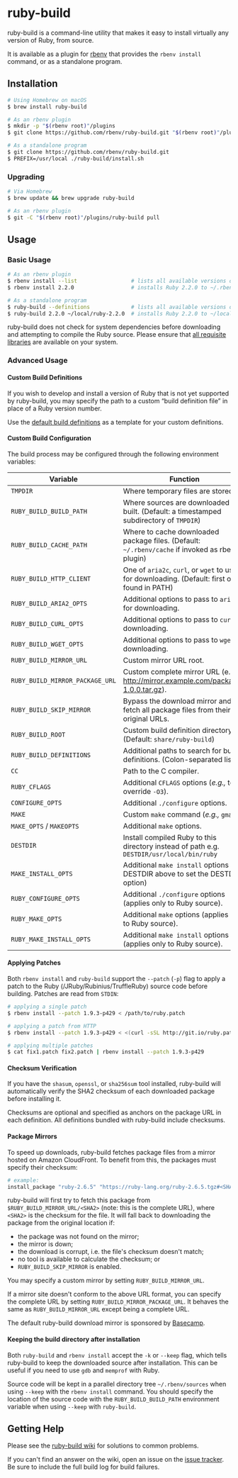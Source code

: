 # ruby-build

ruby-build is a command-line utility that makes it easy to install virtually any
version of Ruby, from source.

It is available as a plugin for [rbenv][] that
provides the `rbenv install` command, or as a standalone program.

## Installation

```sh
# Using Homebrew on macOS
$ brew install ruby-build

# As an rbenv plugin
$ mkdir -p "$(rbenv root)"/plugins
$ git clone https://github.com/rbenv/ruby-build.git "$(rbenv root)"/plugins/ruby-build

# As a standalone program
$ git clone https://github.com/rbenv/ruby-build.git
$ PREFIX=/usr/local ./ruby-build/install.sh
```

### Upgrading

```sh
# Via Homebrew
$ brew update && brew upgrade ruby-build

# As an rbenv plugin
$ git -C "$(rbenv root)"/plugins/ruby-build pull
```

## Usage

### Basic Usage

```sh
# As an rbenv plugin
$ rbenv install --list                 # lists all available versions of Ruby
$ rbenv install 2.2.0                  # installs Ruby 2.2.0 to ~/.rbenv/versions

# As a standalone program
$ ruby-build --definitions             # lists all available versions of Ruby
$ ruby-build 2.2.0 ~/local/ruby-2.2.0  # installs Ruby 2.2.0 to ~/local/ruby-2.2.0
```

ruby-build does not check for system dependencies before downloading and
attempting to compile the Ruby source. Please ensure that [all requisite
libraries][build-env] are available on your system.

### Advanced Usage

#### Custom Build Definitions

If you wish to develop and install a version of Ruby that is not yet supported
by ruby-build, you may specify the path to a custom “build definition file” in
place of a Ruby version number.

Use the [default build definitions][definitions] as a template for your custom
definitions.

#### Custom Build Configuration

The build process may be configured through the following environment variables:

| Variable                 | Function                                                                                         |
| ------------------------ | ------------------------------------------------------------------------------------------------ |
| `TMPDIR`                 | Where temporary files are stored.                                                                |
| `RUBY_BUILD_BUILD_PATH`  | Where sources are downloaded and built. (Default: a timestamped subdirectory of `TMPDIR`)        |
| `RUBY_BUILD_CACHE_PATH`  | Where to cache downloaded package files. (Default: `~/.rbenv/cache` if invoked as rbenv plugin)  |
| `RUBY_BUILD_HTTP_CLIENT` | One of `aria2c`, `curl`, or `wget` to use for downloading. (Default: first one found in PATH)    |
| `RUBY_BUILD_ARIA2_OPTS`  | Additional options to pass to `aria2c` for downloading.                                          |
| `RUBY_BUILD_CURL_OPTS`   | Additional options to pass to `curl` for downloading.                                            |
| `RUBY_BUILD_WGET_OPTS`   | Additional options to pass to `wget` for downloading.                                            |
| `RUBY_BUILD_MIRROR_URL`  | Custom mirror URL root.                                                                          |
| `RUBY_BUILD_MIRROR_PACKAGE_URL` | Custom complete mirror URL (e.g. http://mirror.example.com/package-1.0.0.tar.gz).                  |
| `RUBY_BUILD_SKIP_MIRROR` | Bypass the download mirror and fetch all package files from their original URLs.                 |
| `RUBY_BUILD_ROOT`        | Custom build definition directory. (Default: `share/ruby-build`)                                 |
| `RUBY_BUILD_DEFINITIONS` | Additional paths to search for build definitions. (Colon-separated list)                         |
| `CC`                     | Path to the C compiler.                                                                          |
| `RUBY_CFLAGS`            | Additional `CFLAGS` options (_e.g.,_ to override `-O3`).                                         |
| `CONFIGURE_OPTS`         | Additional `./configure` options.                                                                |
| `MAKE`                   | Custom `make` command (_e.g.,_ `gmake`).                                                         |
| `MAKE_OPTS` / `MAKEOPTS` | Additional `make` options.                                                                       |
| `DESTDIR`                | Install compiled Ruby to this directory instead of path e.g. `DESTDIR/usr/local/bin/ruby`        |
| `MAKE_INSTALL_OPTS`      | Additional `make install` options (use DESTDIR above to set the DESTDIR option)                  |
| `RUBY_CONFIGURE_OPTS`    | Additional `./configure` options (applies only to Ruby source).                                  |
| `RUBY_MAKE_OPTS`         | Additional `make` options (applies only to Ruby source).                                         |
| `RUBY_MAKE_INSTALL_OPTS` | Additional `make install` options (applies only to Ruby source).                                 |

#### Applying Patches

Both `rbenv install` and `ruby-build` support the `--patch` (`-p`) flag to apply
a patch to the Ruby (/JRuby/Rubinius/TruffleRuby) source code before building.
Patches are read from `STDIN`:

```sh
# applying a single patch
$ rbenv install --patch 1.9.3-p429 < /path/to/ruby.patch

# applying a patch from HTTP
$ rbenv install --patch 1.9.3-p429 < <(curl -sSL http://git.io/ruby.patch)

# applying multiple patches
$ cat fix1.patch fix2.patch | rbenv install --patch 1.9.3-p429
```

#### Checksum Verification

If you have the `shasum`, `openssl`, or `sha256sum` tool installed, ruby-build will
automatically verify the SHA2 checksum of each downloaded package before
installing it.

Checksums are optional and specified as anchors on the package URL in each
definition. All definitions bundled with ruby-build include checksums.

#### Package Mirrors

To speed up downloads, ruby-build fetches package files from a mirror hosted on
Amazon CloudFront. To benefit from this, the packages must specify their checksum:

```sh
# example:
install_package "ruby-2.6.5" "https://ruby-lang.org/ruby-2.6.5.tgz#<SHA2>"
```

ruby-build will first try to fetch this package from `$RUBY_BUILD_MIRROR_URL/<SHA2>`
(note: this is the complete URL), where `<SHA2>` is the checksum for the file. It
will fall back to downloading the package from the original location if:
- the package was not found on the mirror;
- the mirror is down;
- the download is corrupt, i.e. the file's checksum doesn't match;
- no tool is available to calculate the checksum; or
- `RUBY_BUILD_SKIP_MIRROR` is enabled.

You may specify a custom mirror by setting `RUBY_BUILD_MIRROR_URL`.

If a mirror site doesn't conform to the above URL format, you can specify the
complete URL by setting `RUBY_BUILD_MIRROR_PACKAGE_URL`. It behaves the same as
`RUBY_BUILD_MIRROR_URL` except being a complete URL.

The default ruby-build download mirror is sponsored by
[Basecamp](https://basecamp.com/).

#### Keeping the build directory after installation

Both `ruby-build` and `rbenv install` accept the `-k` or `--keep` flag, which
tells ruby-build to keep the downloaded source after installation. This can be
useful if you need to use `gdb` and `memprof` with Ruby.

Source code will be kept in a parallel directory tree `~/.rbenv/sources` when
using `--keep` with the `rbenv install` command. You should specify the
location of the source code with the `RUBY_BUILD_BUILD_PATH` environment
variable when using `--keep` with `ruby-build`.

## Getting Help

Please see the [ruby-build wiki][wiki] for solutions to common problems.

If you can't find an answer on the wiki, open an issue on the [issue tracker][].
Be sure to include the full build log for build failures.


  [rbenv]: https://github.com/rbenv/rbenv
  [definitions]: https://github.com/rbenv/ruby-build/tree/master/share/ruby-build
  [wiki]: https://github.com/rbenv/ruby-build/wiki
  [build-env]: https://github.com/rbenv/ruby-build/wiki#suggested-build-environment
  [issue tracker]: https://github.com/rbenv/ruby-build/issues
